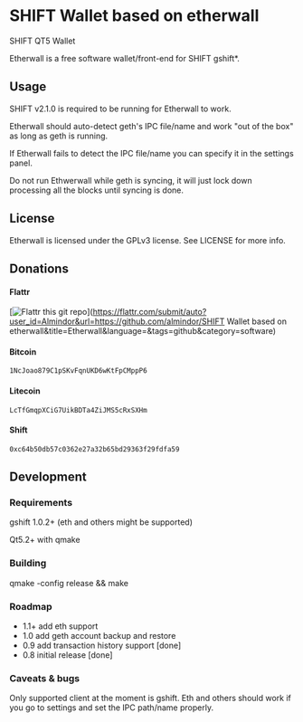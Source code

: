 # SHIFT Wallet based on etherwall

SHIFT QT5 Wallet

Etherwall is a free software wallet/front-end for SHIFT gshift*.

## Usage

SHIFT v2.1.0 is required to be running for Etherwall to work.

Etherwall should auto-detect geth's IPC file/name and work "out of the box" as long as geth is running.

If Etherwall fails to detect the IPC file/name you can specify it in the settings panel.

Do not run Ethwerwall while geth is syncing, it will just lock down processing all the blocks until syncing is done.

## License

Etherwall is licensed under the GPLv3 license. See LICENSE for more info.

## Donations

#### Flattr
[![Flattr this git repo](http://api.flattr.com/button/flattr-badge-large.png)](https://flattr.com/submit/auto?user_id=Almindor&url=https://github.com/almindor/SHIFT Wallet based on etherwall&title=Etherwall&language=&tags=github&category=software)

#### Bitcoin
`1NcJoao879C1pSKvFqnUKD6wKtFpCMppP6`

#### Litecoin
`LcTfGmqpXCiG7UikBDTa4ZiJMS5cRxSXHm`

#### Shift
`0xc64b50db57c0362e27a32b65bd29363f29fdfa59`

## Development

### Requirements

gshift 1.0.2+ (eth and others might be supported)

Qt5.2+ with qmake

### Building

qmake -config release && make

### Roadmap

- 1.1+ add eth support
- 1.0 add geth account backup and restore
- 0.9 add transaction history support [done]
- 0.8 initial release [done]

### Caveats & bugs

Only supported client at the moment is gshift. Eth and others should work if you go to settings and set the IPC path/name properly.
